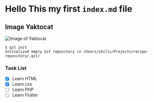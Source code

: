 # Hello This my first `index.md` file

## Image Yaktocat
![Image of Yaktocat](https://octodex.github.com/images/yaktocat.png)

```
$ git init
Initialized empty Git repository in /Users/skills/Projects/recipe-repository/.git/
```

### Task List
- [x] Learn HTML
- [x] Learn css
- [ ] Learn PHP
- [ ] Learn Flutter

